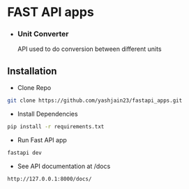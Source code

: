# FAST API apps 

- ### Unit Converter

    API used to do conversion between different units 

## Installation

- Clone Repo

```bash
git clone https://github.com/yashjain23/fastapi_apps.git
```

- Install Dependencies
```bash
pip install -r requirements.txt
```

- Run Fast API app
```bash
fastapi dev
```

- See API documentation at /docs 
```bash
http://127.0.0.1:8000/docs/
```